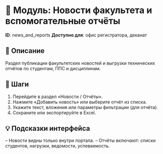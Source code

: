 # 📘 Модуль: Новости факультета и вспомогательные отчёты
**ID**: news_and_reports
**Доступно для**: офис регистратора, деканат

## 📝 Описание
Раздел публикации факультетских новостей и выгрузки технических отчётов по студентам, ППС и дисциплинам.

## 🩜 Шаги
1. Перейдите в раздел «Новости / Отчёты».
2. Нажмите «Добавить новость» или выберите отчёт из списка.
3. Укажите текст, вложения или параметры фильтрации (для отчёта).
4. Сохраните или экспортируйте в Excel.

## 💡 Подсказки интерфейса
– Новости видны только внутри портала.
– Отчёты включают: списки студентов, нагрузки, ведомости, успеваемость.
